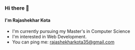 ### Hi there 👋
#### I'm Rajashekhar Kota
* I'm currently pursuing my Master's in Computer Science
* I'm interested in Web Development.
* You can ping me: rajashekharkota35@gmail.com
